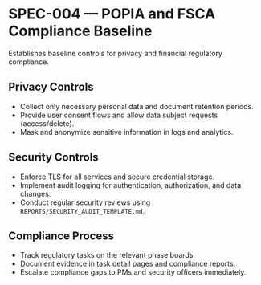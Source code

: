 # SPEC-004 — POPIA and FSCA Compliance Baseline

Establishes baseline controls for privacy and financial regulatory compliance.

## Privacy Controls
- Collect only necessary personal data and document retention periods.
- Provide user consent flows and allow data subject requests (access/delete).
- Mask and anonymize sensitive information in logs and analytics.

## Security Controls
- Enforce TLS for all services and secure credential storage.
- Implement audit logging for authentication, authorization, and data changes.
- Conduct regular security reviews using `REPORTS/SECURITY_AUDIT_TEMPLATE.md`.

## Compliance Process
- Track regulatory tasks on the relevant phase boards.
- Document evidence in task detail pages and compliance reports.
- Escalate compliance gaps to PMs and security officers immediately.
